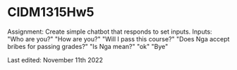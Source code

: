 # CIDM1315Hw5

Assignment: Create simple chatbot that responds to set inputs.
Inputs:
    "Who are you?"
    "How are you?"
    "Will I pass this course?"
    "Does Nga accept bribes for passing grades?"
    "Is Nga mean?"
    "ok"
    "Bye"
    
Last edited: November 11th 2022
